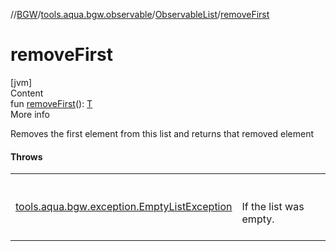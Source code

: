 //[BGW](../../../index.md)/[tools.aqua.bgw.observable](../index.md)/[ObservableList](index.md)/[removeFirst](remove-first.md)



# removeFirst  
[jvm]  
Content  
fun [removeFirst](remove-first.md)(): [T](index.md)  
More info  


Removes the first element from this list and returns that removed element



#### Throws  
  
| | |
|---|---|
| <a name="tools.aqua.bgw.observable/ObservableList/removeFirst/#/PointingToDeclaration/"></a>[tools.aqua.bgw.exception.EmptyListException](../../tools.aqua.bgw.exception/-empty-list-exception/index.md)| <a name="tools.aqua.bgw.observable/ObservableList/removeFirst/#/PointingToDeclaration/"></a><br><br>If the list was empty.<br><br>|
  



